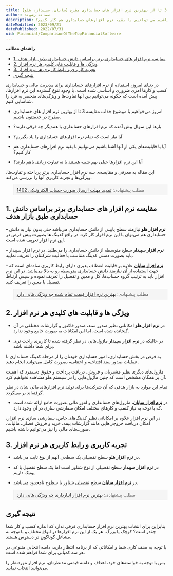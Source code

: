 ```yaml
---
title: مقایسه 3 تا از بهترین نرم افزار های حسابداری مطرح [سایان، سپیدار، هلو]
author: سمانه رشوند  
description: امروز میخواهیم با موضوع جذاب مقایسه بهترین نرم افزارهای حسابداری در خدمتتون باشیم. آیا با قابلیت های یکی از آنها آشنا باشیم می توانیم با بقیه نرم افزارهای حسابداری هم کار کنیم؟
dateModified: 2023/09/21  
datePublished: 2022/07/31 
uid: Financial/ComparisonOfTheTopFinancialSoftware  
---
```

**راهنمای مطالب**
- [1. مقایسه نرم افزار های حسابداری برتر براساس دانش حسابداری طبق بازار هدف](#1-مقایسه-نرم-افزار-های-حسابداری-برتر-براساس-دانش-حسابداری-طبق-بازار-هدف)
- [2. ویژگی ها و قابلیت های کلیدی هر نرم افزار](#2-ویژگی-ها-و-قابلیت-های-کلیدی-هر-نرم-افزار)
- [3. تجربه کاربری و رابط کاربری هر نرم افزار](#3-تجربه-کاربری-و-رابط-کاربری-هر-نرم-افزار)
- [نتیجه گیری](#نتیجه-گیری)

در دنیای امروز، استفاده از نرم افزارهای حسابداری برای مدیریت مالی و حسابداری کسب و کارها امری ضروری و اساسی شده است. با وجود تنوع گسترده این نرم افزارها، پیش آمده است که چگونه می‌توانیم بین آنها تفاوت‌ها و ویژگی‌های منحصر به فرد را شناسایی کنیم.

- امروز می‌خواهیم با موضوع جذاب  مقایسه 3 تا از بهترین نرم افزار های حسابداری مطرح در خدمتتون باشیم.

- بارها این سوال پیش آمده که نرم افزارهای حسابداری با همدیگر چه فرقی دارند؟

- آیا نیاز است که تمام نرم افزارهای حسابداری را یاد بگیریم؟

- آیا با قابلیت‌های یکی از آنها آشنا باشیم می‌توانیم با بقیه نرم افزارهای حسابداری هم کار کنیم؟

- آیا این نرم افزارها خیلی بهم شبیه هستند یا نه تفاوت زیادی باهم دارند؟

 این مقاله به معرفی و مقایسه‌ی سه نرم افزار حسابداری برتر پرداخته و تفاوت‌ها، ویژگی‌ها و تجربه کاربری آنها را بررسی می‌کند.

<blockquote style="background-color:#f5f5f5; padding:0.5rem">
مطلب پیشنهادی: <a href="https://www.hooshkar.com/Wiki/Financial/TaxPayersSystemUpdate" target="_blank">تمدید مهلت ارسال صورت حساب الکترونیکی 1402
</a></blockquote>

## 1. مقایسه نرم افزار های حسابداری برتر براساس دانش حسابداری طبق بازار هدف

**- نرم افزار هلو** نیازمند سطح پایینی از دانش حسابداری می‌باشد حتی بدون نیاز به دانش حسابداری هم می‌توان با این نرم افزار کار کرد. در واقع کدینگ ها بصورت پیش فرض در این نرم افزار تعریف شده است.

**- نرم افزار سپیدار** سطح متوسطه از دانش حسابداری را می‌طلبد. در نرم افزار سپیدار باید بصورت دستی کدینگ متناسب با فعالیت شرکتتان را تعریف نمایید.

**- <a href="https://www.hooshkar.com/Software/Sayan" target="_blank">نرم افزار سایان</a>** علاوه بر قابلیت انعطاف پذیری دارای رابط کاربری ساده‌ای است که جهت استفاده از آن نیازمند دانش حسابداری متوسطه رو به بالا می‌باشد.
در این نرم افزار باید به ترتیب گروه حساب‌ها، کل و معین و تفصیل را تعریف نموده و سپس ارتباط تفصیل با معین را تعریف کنید.

<blockquote style="background-color:#f5f5f5; padding:0.5rem">
مطلب پیشنهادی: <a href="https://www.hooshkar.com/Wiki/Financial/TheBestCostAccountingSoftware" target="_blank">بهترین نرم افزار قیمت تمام شده چه ویژگی هایی دارد
</a></blockquote>

## 2. ویژگی ها و قابلیت های کلیدی هر نرم افزار

* در **نرم افزار هلو** امکاناتی نظیر صدور سند، صدور فاکتور و گزارشات مختلفی در آن گنجانده شده است. اما این امکانات به صورت جامع وجود ندارد.

* در حالیکه در **نرم افزار سپیدار** ماژول‌هایی در نظر گرفته شده تا کاربری راحت تری برای شما داشته باشد.

به فرض در بخش حسابداری، امور حسابداری خودتان را از مرحله کدینگ حسابداری تا عملیات صدور سند افتتاحیه و اختتامیه بصورت کامل می‌توانید انجام دهید. 

ماژول‌های دیگری نظیر مشتریان و فروش، دریافت پرداخت و حقوق دستمزد که اهمیت آن بر همگان مشخص است که چنین ماژول‌هایی را در سیستم هلو مشاهده نخواهیم کرد. 

تمام این موارد به بازار هدفی که آن شرکت‌ها برای تولید نرم افزارهای مالی شان در نظر گرفته‌اند بر می‌گردد.

* در **<a href="https://www.hooshkar.com/Software/Sayan" target="_blank">نرم افزار سایان</a>**، ماژول‌های حسابداری و امور مالی بصورت جامع ارائه شده است که با توجه به نیاز کسب و کارهای مختلف امکان سفارشی سازی در آن وجود دارد. 

در این نرم افزار علاوه بر امکاناتی نظیر کدینگ‌های خاص، سفارشی سازی نرم افزار، امکان دریافت خروجی‌هایی مانند گزارشات بیمه، خرید و فروش فصلی، مالیات، صورت‌های مالی را نیز می‌توانیم داشته باشیم.


## 3. تجربه کاربری و رابط کاربری هر نرم افزار

* در **نرم افزار هلو** سطح تفصیلی یک سطحی آنهم از نوع ثابت می‌باشد.

* در **نرم افزار سپیدار** سطح تفصیلی از نوع شناور است اما یک سطح تفصیل با کد یونیک داریم

* در **<a href="https://www.hooshkar.com/Software/Sayan" target="_blank">نرم افزار سایان</a>** سطح تفصیلی شناور با سطوح نامحدود می‌باشد.

<blockquote style="background-color:#f5f5f5; padding:0.5rem">
مطلب پیشنهادی: <a href="https://www.hooshkar.com/Wiki/Financial/TheBestInventorySoftware" target="_blank">بهترین نرم افزار انبارداری چه ویژگی هایی دارد
</a></blockquote>

## نتیجه گیری
بنابراین برای انتخاب بهترین نرم افزار حسابداری
فرقی ندارد که اندازه کسب و کار شما چقدر است؟ 
کوچک یا بزرگ، هر یک از این نرم افزارها در انواع مختلف و با توجه به مشاغل گوناگون در دسترس هستند. 

با توجه به صنف کاری شما و امکاناتی که از برنامه انتظار دارید، دامنه انتخابی متنوعی در هر سه کمپانی برای شما فراهم شده است. 

پس با توجه به خواسته‌های خود، اهداف و دامنه قیمتی مدنظرتان، نرم افزار موردنظر را می‌توانید انتخاب نمایید. 



[1. مقایسه براساس دانش حسابداری طبق بازار هدف]: #1-مقایسه-براساس-دانش-حسابداری-طبق-بازار-هدف
[2. مقایسه براساس امکانات نرم افزار]: #2-مقایسه-براساس-امکانات-نرم-افزار
[3. مقایسه براساس قدرت نرم افزار از لحاظ گزارش گیری]: #3-مقایسه-براساس-قدرت-نرم-افزار-از-لحاظ-گزارش-گیری